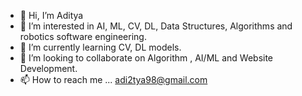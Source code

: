 - 👋 Hi, I’m Aditya
- 👀 I’m interested in AI, ML, CV, DL, Data Structures, Algorithms and robotics software engineering.
- 🌱 I’m currently learning CV, DL models.
- 💞️ I’m looking to collaborate on Algorithm , AI/ML and Website Development. 
- 📫 How to reach me ... adi2tya98@gmail.com

<!---
Aditya5498/Aditya5498 is a ✨ special ✨ repository because its `README.md` (this file) appears on your GitHub profile.
You can click the Preview link to take a look at your changes.
--->
